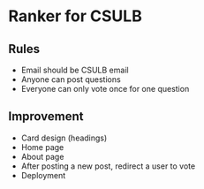 # Ranker for CSULB

## Rules

- Email should be CSULB email
- Anyone can post questions
- Everyone can only vote once for one question

## Improvement
- Card design (headings)
- Home page
- About page
- After posting a new post, redirect a user to vote
- Deployment